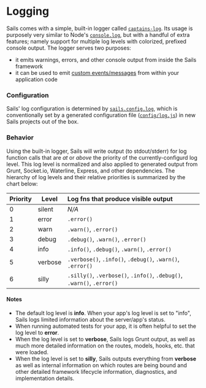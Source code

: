 # Logging

Sails comes with a simple, built-in logger called [`captains-log`](https://github.com/balderdashy/captains-log).  Its usage is purposely very similar to Node's [`console.log`](https://nodejs.org/api/console.html#console_console_log_data), but with a handful of extra features; namely support for multiple log levels with colorized, prefixed console output. The logger serves two purposes:
+ it emits warnings, errors, and other console output from inside the Sails framework
+ it can be used to emit [custom events/messages](http://sailsjs.org/documentation/concepts/logging/custom-log-messages) from within your application code


### Configuration
Sails' log configuration is determined by [`sails.config.log`](http://sailsjs.org/documentation/reference/configuration/sails-config-log), which is conventionally set by a generated configuration file ([`config/log.js`](http://sailsjs.org/documentation/anatomy/my-app/config/log-js)) in new Sails projects out of the box.


### Behavior

Using the built-in logger, Sails will write output (to stdout/stderr) for log function calls that are _at_ or _above_ the priority of the currently-configurd log level.  This log level is normalized and also applied to generated output from Grunt, Socket.io, Waterline, Express, and other dependencies. The hierarchy of log levels and their relative priorities is summarized by the chart below:

| Priority | Level     | Log fns that produce visible output   |
|----------|-----------|:--------------------------------------|
| 0        | silent    | _N/A_
| 1        | error     | `.error()`            |
| 2        | warn      | `.warn()`, `.error()` |
| 3        | debug     | `.debug()`, `.warn()`, `.error()` |
| 4        | info      | `.info()`, `.debug()`, `.warn()`, `.error()` |
| 5        | verbose   | `.verbose()`, `.info()`, `.debug()`, `.warn()`, `.error()` |
| 6        | silly     | `.silly()`, `.verbose()`, `.info()`, `.debug()`, `.warn()`, `.error()` |


#### Notes
 + The default log level is **info**.  When your app's log level is set to "info", Sails logs limited information about the server/app's status.
 + When running automated tests for your app, it is often helpful to set the log level to **error**.
 + When the log level is set to **verbose**, Sails logs Grunt output, as well as much more detailed information on the routes, models, hooks, etc. that were loaded.
 + When the log level is set to **silly**, Sails outputs everything from **verbose** as well as internal information on which routes are being bound and other detailed framework lifecycle information, diagnostics, and implementation details.



<docmeta name="displayName" value="Logging">
